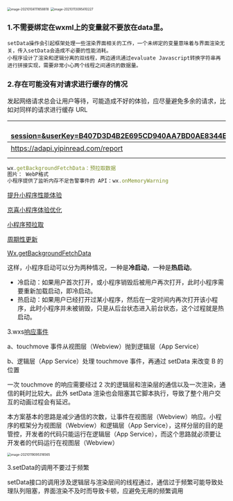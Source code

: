 <img src="https://pic.downk.cc/item/5ff289a73ffa7d37b3b31327.jpg" alt="image-20210104111658818" style="zoom:50%;" />

<img src="/Users/huangqi/Library/Application Support/typora-user-images/image-20210113095410227.png" alt="image-20210113095410227" style="zoom:50%;" />

### 1.不需要绑定在wxml上的变量就不要放在data里。

```
setData操作会引起框架处理一些渲染界面相关的工作，一个未绑定的变量意味着与界面渲染无关，传入setData会造成不必要的性能消耗。
小程序设计了渲染和逻辑分离的双线程，两边通讯通过evaluate Javascript转换字符串再进行拼接实现，需要非常小心两个线程之间通讯的数据量。
```

### 2.存在可能没有对请求进行缓存的情况

发起网络请求总会让用户等待，可能造成不好的体验，应尽量避免多余的请求，比如对同样的请求进行缓存 URL

| https://yfqmsz.52miniapps.com/index.php?session=&userKey=B407D3D4B2E695CD940AA7BD0AE8344E&appId=1109826401&version=2.4.2&channel=wxmp3081&timestamp=1609729968&c=WxmpConfig&a=getConfig&sign=8b57acaec695b33cdaa5b4d212dcb5ac | pages/initializer/main |
| ------------------------------------------------------------ | ---------------------- |
| https://adapi.yipinread.com/report                           | 所有页面               |
|                                                              |                        |

```js
wx.getBackgroundFetchData：预拉取数据
图片： WebP格式
小程序提供了监听内存不足告警事件的 API：wx.onMemoryWarning
```

[提升小程序性能体验](https://blog.csdn.net/han_calligrapher/article/details/111617748)

[京喜小程序体验优化](https://www.pianshen.com/article/90391842709/)

[小程序预拉取](https://developers.weixin.qq.com/miniprogram/dev/framework/ability/pre-fetch.html)

[周期性更新](https://developers.weixin.qq.com/miniprogram/dev/framework/ability/pre-fetch.html)

[Wx.getBackgroundFetchData](https://developers.weixin.qq.com/miniprogram/dev/api/storage/background-fetch/wx.getBackgroundFetchData.html)

这样，小程序启动可以分为两种情况，一种是**冷启动**，一种是**热启动**。

- 冷启动：如果用户首次打开，或小程序销毁后被用户再次打开，此时小程序需要重新加载启动，即冷启动。
- 热启动：如果用户已经打开过某小程序，然后在一定时间内再次打开该小程序，此时小程序并未被销毁，只是从后台状态进入前台状态，这个过程就是热启动。

3.wxs[响应事件](https://developers.weixin.qq.com/miniprogram/dev/framework/view/interactive-animation.html)

a、touchmove 事件从视图层（Webview）抛到逻辑层（App Service）

b、逻辑层（App Service）处理 touchmove 事件，再通过 setData 来改变 B 的位置

一次 touchmove 的响应需要经过 2 次的逻辑层和渲染层的通信以及一次渲染，通信的耗时比较大。此外 setData 渲染也会阻塞其它脚本执行，导致了整个用户交互的动画过程会有延迟。

本方案基本的思路是减少通信的次数，让事件在视图层（Webview）响应。小程序的框架分为视图层（Webview）和逻辑层（App Service），这样分层的目的是管控，开发者的代码只能运行在逻辑层（App Service），而这个思路就必须要让开发者的代码运行在视图层（Webview）

<img src="/Users/huangqi/Library/Application Support/typora-user-images/image-20210119095316565.png" alt="image-20210119095316565" style="zoom:50%;" />

3.setData的调用不要过于频繁

setData接口的调用涉及逻辑层与渲染层间的线程通过，通信过于频繁可能导致处理队列阻塞，界面渲染不及时而导致卡顿，应避免无用的频繁调用